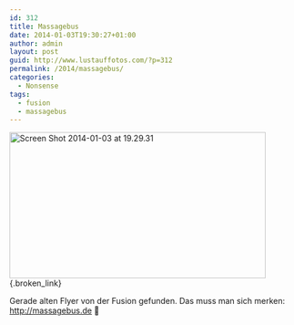 ```yaml
---
id: 312
title: Massagebus
date: 2014-01-03T19:30:27+01:00
author: admin
layout: post
guid: http://www.lustauffotos.com/?p=312
permalink: /2014/massagebus/
categories:
  - Nonsense
tags:
  - fusion
  - massagebus
---
```

[<img src="http://www.lustauffotos.com/files/2014/01/Screen-Shot-2014-01-03-at-19.29.31.png" alt="Screen Shot 2014-01-03 at 19.29.31" width="450" height="256" class="aligncenter size-full wp-image-313" srcset="http://www.lustauffotos.com/files/2014/01/Screen-Shot-2014-01-03-at-19.29.31.png 450w, http://www.lustauffotos.com/files/2014/01/Screen-Shot-2014-01-03-at-19.29.31-300x170.png 300w" sizes="(max-width: 450px) 100vw, 450px" />](http://www.lustauffotos.com/files/2014/01/Screen-Shot-2014-01-03-at-19.29.31.png){.broken_link}

Gerade alten Flyer von der Fusion gefunden. Das muss man sich merken: <http://massagebus.de> 🙂